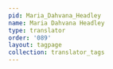 ```yaml
---
pid: Maria_Dahvana_Headley
name: Maria Dahvana Headley
type: translator
order: '089'
layout: tagpage
collection: translator_tags
---
```

